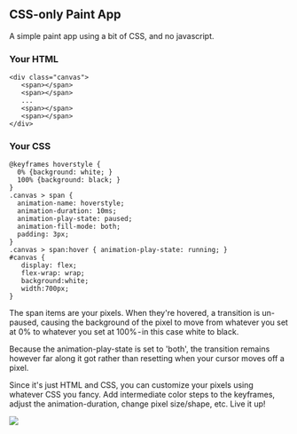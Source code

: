 ## CSS-only Paint App

A simple paint app using a bit of CSS, and no javascript.


### Your HTML
```
<div class="canvas">
   <span></span>
   <span></span>
   ...
   <span></span>     
   <span></span>
</div>
```

### Your CSS
```
@keyframes hoverstyle {
  0% {background: white; }
  100% {background: black; } 
}
.canvas > span {
  animation-name: hoverstyle;
  animation-duration: 10ms;
  animation-play-state: paused;
  animation-fill-mode: both;
  padding: 3px;
}
.canvas > span:hover { animation-play-state: running; }
#canvas {
   display: flex;  
   flex-wrap: wrap;
   background:white;
   width:700px;
}
```
The span items are your pixels. When they're hovered, a transition is un-paused, causing the background of the pixel to move from whatever you set at 0% to whatever you set at 100% - in this case white to black. 

Because the animation-play-state is set to 'both', the transition remains however far along it got rather than resetting when your cursor moves off a pixel.


Since it's just HTML and CSS, you can customize your pixels using whatever CSS you fancy. Add intermediate color steps to the keyframes, adjust the animation-duration, change pixel size/shape, etc. Live it up!

![](https://eri-b.github.io/csspaint/drawings/img2.png)

